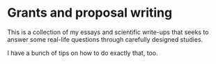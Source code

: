 # Grants and proposal writing

This is a collection of my essays and scientific write-ups that seeks to answer some real-life questions through carefully designed studies.

I have a bunch of tips on how to do exactly that, too.
